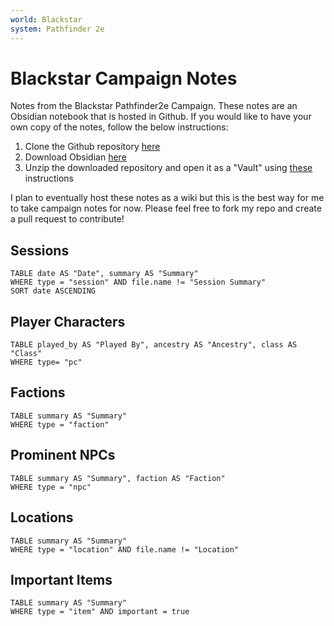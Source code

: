 ```yaml
---
world: Blackstar
system: Pathfinder 2e
---
```


# Blackstar Campaign Notes
Notes from the Blackstar Pathfinder2e Campaign. These notes are an Obsidian notebook that is hosted in Github. If you would like to have your own copy of the notes, follow the below instructions:

1. Clone the Github repository [here](https://github.com/Luke-Rand/Blackstar-Campaign-Notes)
2. Download Obsidian [here](https://obsidian.md)
3. Unzip the downloaded repository and open it as a "Vault" using [these](https://help.obsidian.md/Getting+started/Create+a+vault#Open+existing+folder) instructions

I plan to eventually host these notes as a wiki but this is the best way for me to take campaign notes for now. Please feel free to fork my repo and create a pull request to contribute!

## Sessions
```dataview
TABLE date AS "Date", summary AS "Summary" 
WHERE type = "session" AND file.name != "Session Summary"
SORT date ASCENDING
```

## Player Characters
```dataview
TABLE played_by AS "Played By", ancestry AS "Ancestry", class AS "Class"
WHERE type= "pc"
```
## Factions
```dataview
TABLE summary AS "Summary"
WHERE type = "faction"
```


## Prominent NPCs
```dataview
TABLE summary AS "Summary", faction AS "Faction"
WHERE type = "npc"
```

## Locations
```dataview
TABLE summary AS "Summary"
WHERE type = "location" AND file.name != "Location"
```

## Important Items
```dataview
TABLE summary AS "Summary"
WHERE type = "item" AND important = true
```
